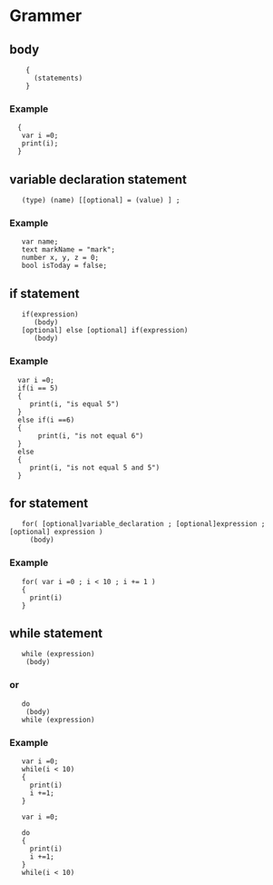 
# Grammer


## body
``` 
    {
      (statements) 
    } 
 ```
### Example

```
  {
   var i =0; 
   print(i);
  }
```


## variable declaration statement

```
   (type) (name) [[optional] = (value) ] ;
```

### Example

```
   var name; 
   text markName = "mark";
   number x, y, z = 0;
   bool isToday = false;
```


## if statement

```
   if(expression) 
      (body)
   [optional] else [optional] if(expression)
      (body)
```

### Example
```
  var i =0;
  if(i == 5)
  {
     print(i, "is equal 5")
  }
  else if(i ==6)
  {
       print(i, "is not equal 6")
  }
  else
  {
     print(i, "is not equal 5 and 5")
  }
```

## for statement

```
   for( [optional]variable_declaration ; [optional]expression ; [optional] expression )
     (body)
```

### Example
```
   for( var i =0 ; i < 10 ; i += 1 ) 
   {
     print(i)
   }
```

## while statement

```
   while (expression) 
    (body)
```
### or 
```
   do
    (body) 
   while (expression) 
```

### Example
```
   var i =0;
   while(i < 10) 
   {
     print(i)
     i +=1;
   }
```

```
   var i =0;
   
   do
   {
     print(i)
     i +=1;
   }
   while(i < 10) 
```